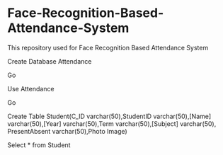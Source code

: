 # Face-Recognition-Based-Attendance-System
This repository used for Face Recognition Based  Attendance System



Create Database Attendance

Go

Use Attendance

Go 

Create Table Student(C_ID varchar(50),StudentID varchar(50),[Name] varchar(50),[Year] varchar(50),Term varchar(50),[Subject] varchar(50),
PresentAbsent varchar(50),Photo Image)


Select * from Student
